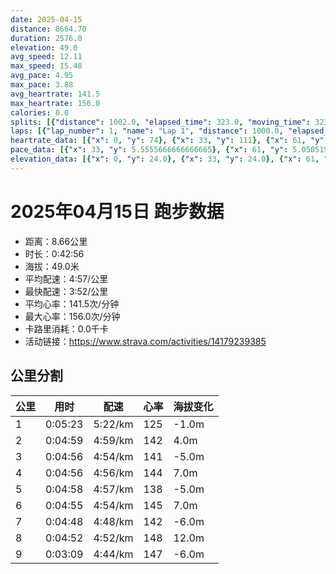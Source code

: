 ```yaml
---
date: 2025-04-15
distance: 8664.70
duration: 2576.0
elevation: 49.0
avg_speed: 12.11
max_speed: 15.48
avg_pace: 4.95
max_pace: 3.88
avg_heartrate: 141.5
max_heartrate: 156.0
calories: 0.0
splits: [{"distance": 1002.0, "elapsed_time": 323.0, "moving_time": 323.0, "average_speed": 3.1, "pace": 5.376354838709677, "average_heartrate": 125.66355140186916, "elevation_difference": -1.0, "split_number": 1}, {"distance": 998.0, "elapsed_time": 299.0, "moving_time": 299.0, "average_speed": 3.34, "pace": 4.9900299401197605, "average_heartrate": 142.0702341137124, "elevation_difference": 4.0, "split_number": 2}, {"distance": 1002.0, "elapsed_time": 296.0, "moving_time": 296.0, "average_speed": 3.39, "pace": 4.916430678466076, "average_heartrate": 141.2466216216216, "elevation_difference": -5.0, "split_number": 3}, {"distance": 998.0, "elapsed_time": 296.0, "moving_time": 296.0, "average_speed": 3.37, "pace": 4.94560830860534, "average_heartrate": 144.00675675675674, "elevation_difference": 7.0, "split_number": 4}, {"distance": 1001.0, "elapsed_time": 298.0, "moving_time": 298.0, "average_speed": 3.36, "pace": 4.960327380952381, "average_heartrate": 138.96979865771812, "elevation_difference": -5.0, "split_number": 5}, {"distance": 999.5, "elapsed_time": 295.0, "moving_time": 295.0, "average_speed": 3.39, "pace": 4.916430678466076, "average_heartrate": 145.66101694915255, "elevation_difference": 7.0, "split_number": 6}, {"distance": 1000.0, "elapsed_time": 288.0, "moving_time": 288.0, "average_speed": 3.47, "pace": 4.803083573487031, "average_heartrate": 142.97569444444446, "elevation_difference": -6.0, "split_number": 7}, {"distance": 1000.0, "elapsed_time": 292.0, "moving_time": 292.0, "average_speed": 3.42, "pace": 4.873304093567251, "average_heartrate": 148.96575342465752, "elevation_difference": 12.0, "split_number": 8}, {"distance": 664.2, "elapsed_time": 189.0, "moving_time": 189.0, "average_speed": 3.51, "pace": 4.748347578347579, "average_heartrate": 147.74468085106383, "elevation_difference": -6.0, "split_number": 9}]
laps: [{"lap_number": 1, "name": "Lap 1", "distance": 1000.0, "elapsed_time": 321.0, "moving_time": 321.0, "average_speed": 3.12, "pace": 5.341891025641025, "average_heartrate": 123.91666666666667, "max_heartrate": 140, "start_date": "2025-04-15 06:15:23+00:00", "elevation_difference": 3.0}, {"lap_number": 2, "name": "Lap 2", "distance": 1000.0, "elapsed_time": 299.0, "moving_time": 299.0, "average_speed": 3.34, "pace": 4.9900299401197605, "average_heartrate": 142.25, "max_heartrate": 146, "start_date": "2025-04-15 06:20:46+00:00", "elevation_difference": 9.0}, {"lap_number": 3, "name": "Lap 3", "distance": 1000.0, "elapsed_time": 295.0, "moving_time": 295.0, "average_speed": 3.39, "pace": 4.916430678466076, "average_heartrate": 141.1818181818182, "max_heartrate": 145, "start_date": "2025-04-15 06:25:46+00:00", "elevation_difference": 0.0}, {"lap_number": 4, "name": "Lap 4", "distance": 1000.0, "elapsed_time": 296.0, "moving_time": 296.0, "average_speed": 3.38, "pace": 4.930976331360947, "average_heartrate": 143.83333333333334, "max_heartrate": 150, "start_date": "2025-04-15 06:30:41+00:00", "elevation_difference": 12.0}, {"lap_number": 5, "name": "Lap 5", "distance": 1000.0, "elapsed_time": 297.0, "moving_time": 297.0, "average_speed": 3.37, "pace": 4.94560830860534, "average_heartrate": 138.27272727272728, "max_heartrate": 142, "start_date": "2025-04-15 06:35:37+00:00", "elevation_difference": 0.0}, {"lap_number": 6, "name": "Lap 6", "distance": 1000.0, "elapsed_time": 294.0, "moving_time": 294.0, "average_speed": 3.4, "pace": 4.901970588235294, "average_heartrate": 145.75, "max_heartrate": 152, "start_date": "2025-04-15 06:40:35+00:00", "elevation_difference": 11.0}, {"lap_number": 7, "name": "Lap 7", "distance": 1000.0, "elapsed_time": 287.0, "moving_time": 287.0, "average_speed": 3.48, "pace": 4.789281609195402, "average_heartrate": 143.0909090909091, "max_heartrate": 146, "start_date": "2025-04-15 06:45:30+00:00", "elevation_difference": 0.0}, {"lap_number": 8, "name": "Lap 8", "distance": 1000.0, "elapsed_time": 292.0, "moving_time": 292.0, "average_speed": 3.42, "pace": 4.873304093567251, "average_heartrate": 148.91666666666666, "max_heartrate": 156, "start_date": "2025-04-15 06:50:18+00:00", "elevation_difference": 12.0}, {"lap_number": 9, "name": "Lap 9", "distance": 664.67, "elapsed_time": 188.0, "moving_time": 188.0, "average_speed": 3.54, "pace": 4.708107344632768, "average_heartrate": 147.71428571428572, "max_heartrate": 152, "start_date": "2025-04-15 06:55:10+00:00", "elevation_difference": 0.0}]
heartrate_data: [{"x": 0, "y": 74}, {"x": 33, "y": 111}, {"x": 61, "y": 124}, {"x": 89, "y": 124}, {"x": 117, "y": 128}, {"x": 145, "y": 129}, {"x": 172, "y": 133}, {"x": 200, "y": 127}, {"x": 227, "y": 133}, {"x": 254, "y": 132}, {"x": 281, "y": 132}, {"x": 308, "y": 140}, {"x": 335, "y": 142}, {"x": 361, "y": 142}, {"x": 388, "y": 142}, {"x": 415, "y": 140}, {"x": 441, "y": 144}, {"x": 468, "y": 146}, {"x": 494, "y": 146}, {"x": 519, "y": 141}, {"x": 544, "y": 140}, {"x": 570, "y": 138}, {"x": 595, "y": 142}, {"x": 621, "y": 144}, {"x": 645, "y": 140}, {"x": 670, "y": 145}, {"x": 696, "y": 143}, {"x": 722, "y": 139}, {"x": 748, "y": 141}, {"x": 773, "y": 141}, {"x": 799, "y": 143}, {"x": 825, "y": 142}, {"x": 850, "y": 142}, {"x": 877, "y": 139}, {"x": 902, "y": 138}, {"x": 927, "y": 140}, {"x": 954, "y": 141}, {"x": 980, "y": 143}, {"x": 1006, "y": 139}, {"x": 1032, "y": 144}, {"x": 1058, "y": 147}, {"x": 1085, "y": 146}, {"x": 1111, "y": 150}, {"x": 1136, "y": 148}, {"x": 1161, "y": 145}, {"x": 1186, "y": 142}, {"x": 1211, "y": 141}, {"x": 1236, "y": 140}, {"x": 1263, "y": 133}, {"x": 1288, "y": 139}, {"x": 1313, "y": 139}, {"x": 1340, "y": 136}, {"x": 1365, "y": 137}, {"x": 1392, "y": 140}, {"x": 1418, "y": 140}, {"x": 1444, "y": 140}, {"x": 1469, "y": 135}, {"x": 1495, "y": 142}, {"x": 1521, "y": 142}, {"x": 1547, "y": 138}, {"x": 1572, "y": 144}, {"x": 1599, "y": 145}, {"x": 1625, "y": 145}, {"x": 1651, "y": 143}, {"x": 1677, "y": 148}, {"x": 1702, "y": 150}, {"x": 1728, "y": 150}, {"x": 1753, "y": 152}, {"x": 1779, "y": 149}, {"x": 1802, "y": 143}, {"x": 1827, "y": 144}, {"x": 1852, "y": 145}, {"x": 1878, "y": 143}, {"x": 1904, "y": 141}, {"x": 1928, "y": 139}, {"x": 1953, "y": 145}, {"x": 1978, "y": 146}, {"x": 2002, "y": 144}, {"x": 2027, "y": 139}, {"x": 2052, "y": 145}, {"x": 2077, "y": 143}, {"x": 2102, "y": 145}, {"x": 2127, "y": 145}, {"x": 2153, "y": 145}, {"x": 2177, "y": 146}, {"x": 2202, "y": 145}, {"x": 2227, "y": 149}, {"x": 2253, "y": 149}, {"x": 2279, "y": 150}, {"x": 2304, "y": 151}, {"x": 2329, "y": 153}, {"x": 2355, "y": 153}, {"x": 2381, "y": 156}, {"x": 2405, "y": 152}, {"x": 2429, "y": 150}, {"x": 2453, "y": 146}, {"x": 2478, "y": 146}, {"x": 2503, "y": 146}, {"x": 2529, "y": 149}, {"x": 2553, "y": 145}]
pace_data: [{"x": 33, "y": 5.5555666666666665}, {"x": 61, "y": 5.050515151515151}, {"x": 89, "y": 5.208343749999999}, {"x": 117, "y": 5.5555666666666665}, {"x": 145, "y": 5.208343749999999}, {"x": 172, "y": 5.208343749999999}, {"x": 200, "y": 5.050515151515151}, {"x": 227, "y": 5.050515151515151}, {"x": 254, "y": 5.050515151515151}, {"x": 281, "y": 5.050515151515151}, {"x": 308, "y": 5.5555666666666665}, {"x": 335, "y": 5.208343749999999}, {"x": 361, "y": 5.050515151515151}, {"x": 388, "y": 5.208343749999999}, {"x": 415, "y": 5.050515151515151}, {"x": 441, "y": 5.376354838709677}, {"x": 468, "y": 4.901970588235294}, {"x": 494, "y": 4.901970588235294}, {"x": 519, "y": 4.761914285714285}, {"x": 544, "y": 4.761914285714285}, {"x": 570, "y": 5.208343749999999}, {"x": 595, "y": 5.376354838709677}, {"x": 621, "y": 5.050515151515151}, {"x": 645, "y": 4.629638888888889}, {"x": 670, "y": 4.901970588235294}, {"x": 696, "y": 5.050515151515151}, {"x": 722, "y": 4.761914285714285}, {"x": 748, "y": 5.050515151515151}, {"x": 773, "y": 4.761914285714285}, {"x": 799, "y": 5.050515151515151}, {"x": 825, "y": 5.050515151515151}, {"x": 850, "y": 4.504513513513513}, {"x": 877, "y": 5.208343749999999}, {"x": 902, "y": 5.208343749999999}, {"x": 927, "y": 4.761914285714285}, {"x": 954, "y": 5.5555666666666665}, {"x": 980, "y": 4.761914285714285}, {"x": 1006, "y": 5.208343749999999}, {"x": 1032, "y": 5.050515151515151}, {"x": 1058, "y": 4.761914285714285}, {"x": 1085, "y": 5.376354838709677}, {"x": 1111, "y": 4.761914285714285}, {"x": 1136, "y": 4.901970588235294}, {"x": 1161, "y": 4.761914285714285}, {"x": 1186, "y": 4.761914285714285}, {"x": 1211, "y": 4.901970588235294}, {"x": 1236, "y": 5.208343749999999}, {"x": 1263, "y": 5.208343749999999}, {"x": 1288, "y": 5.050515151515151}, {"x": 1313, "y": 5.050515151515151}, {"x": 1340, "y": 5.376354838709677}, {"x": 1365, "y": 4.761914285714285}, {"x": 1392, "y": 5.050515151515151}, {"x": 1418, "y": 5.050515151515151}, {"x": 1444, "y": 4.901970588235294}, {"x": 1469, "y": 4.761914285714285}, {"x": 1495, "y": 4.901970588235294}, {"x": 1521, "y": 5.376354838709677}, {"x": 1547, "y": 4.901970588235294}, {"x": 1572, "y": 4.901970588235294}, {"x": 1599, "y": 5.050515151515151}, {"x": 1625, "y": 4.761914285714285}, {"x": 1651, "y": 4.629638888888889}, {"x": 1677, "y": 5.5555666666666665}, {"x": 1702, "y": 5.376354838709677}, {"x": 1728, "y": 5.050515151515151}, {"x": 1753, "y": 4.504513513513513}, {"x": 1779, "y": 4.901970588235294}, {"x": 1802, "y": 4.2735128205128206}, {"x": 1827, "y": 4.761914285714285}, {"x": 1852, "y": 4.629638888888889}, {"x": 1878, "y": 4.901970588235294}, {"x": 1904, "y": 5.208343749999999}, {"x": 1928, "y": 4.761914285714285}, {"x": 1953, "y": 4.761914285714285}, {"x": 1978, "y": 4.901970588235294}, {"x": 2002, "y": 4.504513513513513}, {"x": 2027, "y": 6.172851851851851}, {"x": 2052, "y": 4.761914285714285}, {"x": 2077, "y": 4.761914285714285}, {"x": 2102, "y": 5.050515151515151}, {"x": 2127, "y": 4.901970588235294}, {"x": 2153, "y": 4.761914285714285}, {"x": 2177, "y": 5.050515151515151}, {"x": 2202, "y": 4.761914285714285}, {"x": 2227, "y": 5.050515151515151}, {"x": 2253, "y": 4.761914285714285}, {"x": 2279, "y": 4.901970588235294}, {"x": 2304, "y": 4.761914285714285}, {"x": 2329, "y": 5.050515151515151}, {"x": 2355, "y": 4.761914285714285}, {"x": 2381, "y": 4.901970588235294}, {"x": 2405, "y": 5.050515151515151}, {"x": 2429, "y": 4.504513513513513}, {"x": 2453, "y": 4.385973684210526}, {"x": 2478, "y": 4.761914285714285}, {"x": 2503, "y": 4.761914285714285}, {"x": 2529, "y": 4.504513513513513}, {"x": 2553, "y": 5.208343749999999}]
elevation_data: [{"x": 0, "y": 24.0}, {"x": 33, "y": 24.0}, {"x": 61, "y": 23.0}, {"x": 89, "y": 22.0}, {"x": 117, "y": 21.0}, {"x": 145, "y": 21.0}, {"x": 172, "y": 21.0}, {"x": 200, "y": 20.0}, {"x": 227, "y": 21.0}, {"x": 254, "y": 21.0}, {"x": 281, "y": 21.0}, {"x": 308, "y": 22.0}, {"x": 335, "y": 24.0}, {"x": 361, "y": 25.0}, {"x": 388, "y": 27.0}, {"x": 415, "y": 28.0}, {"x": 441, "y": 29.0}, {"x": 468, "y": 31.0}, {"x": 494, "y": 32.0}, {"x": 519, "y": 29.0}, {"x": 544, "y": 27.0}, {"x": 570, "y": 27.0}, {"x": 595, "y": 27.0}, {"x": 621, "y": 27.0}, {"x": 645, "y": 26.0}, {"x": 670, "y": 26.0}, {"x": 696, "y": 25.0}, {"x": 722, "y": 23.0}, {"x": 748, "y": 22.0}, {"x": 773, "y": 22.0}, {"x": 799, "y": 22.0}, {"x": 825, "y": 22.0}, {"x": 850, "y": 22.0}, {"x": 877, "y": 22.0}, {"x": 902, "y": 22.0}, {"x": 927, "y": 22.0}, {"x": 954, "y": 23.0}, {"x": 980, "y": 26.0}, {"x": 1006, "y": 27.0}, {"x": 1032, "y": 29.0}, {"x": 1058, "y": 30.0}, {"x": 1085, "y": 31.0}, {"x": 1111, "y": 33.0}, {"x": 1136, "y": 33.0}, {"x": 1161, "y": 30.0}, {"x": 1186, "y": 29.0}, {"x": 1211, "y": 29.0}, {"x": 1236, "y": 29.0}, {"x": 1263, "y": 29.0}, {"x": 1288, "y": 28.0}, {"x": 1313, "y": 28.0}, {"x": 1340, "y": 26.0}, {"x": 1365, "y": 25.0}, {"x": 1392, "y": 24.0}, {"x": 1418, "y": 24.0}, {"x": 1444, "y": 24.0}, {"x": 1469, "y": 24.0}, {"x": 1495, "y": 24.0}, {"x": 1521, "y": 24.0}, {"x": 1547, "y": 24.0}, {"x": 1572, "y": 25.0}, {"x": 1599, "y": 26.0}, {"x": 1625, "y": 27.0}, {"x": 1651, "y": 28.0}, {"x": 1677, "y": 30.0}, {"x": 1702, "y": 31.0}, {"x": 1728, "y": 32.0}, {"x": 1753, "y": 34.0}, {"x": 1779, "y": 34.0}, {"x": 1802, "y": 31.0}, {"x": 1827, "y": 30.0}, {"x": 1852, "y": 30.0}, {"x": 1878, "y": 30.0}, {"x": 1904, "y": 31.0}, {"x": 1928, "y": 29.0}, {"x": 1953, "y": 30.0}, {"x": 1978, "y": 29.0}, {"x": 2002, "y": 27.0}, {"x": 2027, "y": 27.0}, {"x": 2052, "y": 26.0}, {"x": 2077, "y": 25.0}, {"x": 2102, "y": 25.0}, {"x": 2127, "y": 26.0}, {"x": 2153, "y": 26.0}, {"x": 2177, "y": 26.0}, {"x": 2202, "y": 26.0}, {"x": 2227, "y": 28.0}, {"x": 2253, "y": 29.0}, {"x": 2279, "y": 30.0}, {"x": 2304, "y": 32.0}, {"x": 2329, "y": 33.0}, {"x": 2355, "y": 34.0}, {"x": 2381, "y": 37.0}, {"x": 2405, "y": 36.0}, {"x": 2429, "y": 33.0}, {"x": 2453, "y": 33.0}, {"x": 2478, "y": 32.0}, {"x": 2503, "y": 32.0}, {"x": 2529, "y": 32.0}, {"x": 2553, "y": 31.0}]
---
```


# 2025年04月15日 跑步数据

- 距离：8.66公里
- 时长：0:42:56
- 海拔：49.0米
- 平均配速：4:57/公里
- 最快配速：3:52/公里
- 平均心率：141.5次/分钟
- 最大心率：156.0次/分钟
- 卡路里消耗：0.0千卡
- 活动链接：https://www.strava.com/activities/14179239385

## 公里分割

| 公里 | 用时 | 配速 | 心率 | 海拔变化 |
|------|------|------|------|------|
| 1 | 0:05:23 | 5:22/km | 125 | -1.0m |
| 2 | 0:04:59 | 4:59/km | 142 | 4.0m |
| 3 | 0:04:56 | 4:54/km | 141 | -5.0m |
| 4 | 0:04:56 | 4:56/km | 144 | 7.0m |
| 5 | 0:04:58 | 4:57/km | 138 | -5.0m |
| 6 | 0:04:55 | 4:54/km | 145 | 7.0m |
| 7 | 0:04:48 | 4:48/km | 142 | -6.0m |
| 8 | 0:04:52 | 4:52/km | 148 | 12.0m |
| 9 | 0:03:09 | 4:44/km | 147 | -6.0m |


